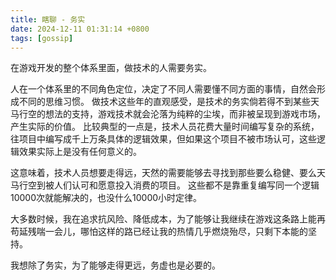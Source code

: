 ```yaml
---
title: 瞎聊 - 务实
date: 2024-12-11 01:31:14 +0800
tags: [gossip]
---
```


在游戏开发的整个体系里面，做技术的人需要务实。

人在一个体系里的不同角色定位，决定了不同人需要懂不同方面的事情，自然会形成不同的思维习惯。
做技术这些年的直观感受，是技术的务实倘若得不到某些天马行空的想法的支持，游戏技术就会沦落为纯粹的尘埃，而非被呈现到游戏市场，产生实际的价值。
比较典型的一点是，技术人员花费大量时间编写复杂的系统，往项目中编写成千上万条具体的逻辑效果，但如果这个项目不被市场认可，这些逻辑效果实际上是没有任何意义的。

这意味着，技术人员想要走得远，天然的需要能够去寻找到那些要么稳健、要么天马行空到被人们认可和愿意投入消费的项目。
这些都不是靠重复编写同一个逻辑10000次就能解决的，也没什么10000小时定律。

大多数时候，我在追求抗风险、降低成本，为了能够让我继续在游戏这条路上能再苟延残喘一会儿，哪怕这样的路已经让我的热情几乎燃烧殆尽，只剩下本能的坚持。

我想除了务实，为了能够走得更远，务虚也是必要的。
